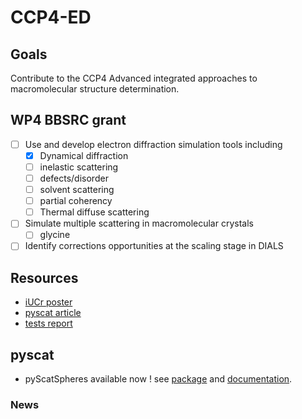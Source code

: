 # CCP4-ED

## Goals
Contribute to the CCP4 Advanced integrated approaches to macromolecular structure determination.

## WP4 BBSRC grant
- [ ] Use and develop electron diffraction simulation tools including
    - [x] Dynamical diffraction
    - [ ] inelastic scattering
    - [ ] defects/disorder
    - [ ] solvent scattering
    - [ ] partial coherency
    - [ ] Thermal diffuse scattering
- [ ] Simulate multiple scattering in macromolecular crystals
    - [ ] glycine
- [ ] Identify corrections opportunities at the scaling stage in DIALS

## Resources
- [iUCr poster](/documents/iUCr2021/poster.pdf)
- [pyscat article](/documents/articles/elsarticle-template.pdf)
- [tests report](/figures/test_report.html)
<!-- - [latest slides](/documents/presentations/2021-01-13.pdf) -->
<!-- - [main report](/documents/report/report.pdf) -->
<!-- - [iUCr abstract](/documents/iUCr2021/abstract.txt) -->

<!-- ### jupyter notebook
Login and run examples on [jupyter](http://badb.rc-harwell.ac.uk:8888/?token=d833dd4e672d23bf3075baf9f20ed960bc30df2d0270c095):

- multislice :
    - example_0.ipynb : A comprehensive tutorial on running a multislice simulation with the TEMSIM package.
    - Silicon : Some examples playing with the parameters of the multislice algorithm.
    - ireloh : TEMSIM simulation -->

## pyscat
- pyScatSpheres available now ! see [package](https://pypi.org/project/pyScatSpheres/) and [documentation](https://pyscatspheres.readthedocs.io/en/latest/).

### News
